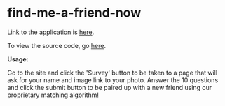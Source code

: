 # find-me-a-friend-now

Link to the application is [here](https://find-me-a-friend-now.herokuapp.com/).

To view the source code, go [here](https://github.com/peterwra/find-me-a-friend-now).

**Usage:**

Go to the site and click the 'Survey' button to be taken to a page that will ask for your name and image link to your photo. Answer the 10 questions and click the submit button to be paired up with a new friend using our proprietary matching algorithm!
